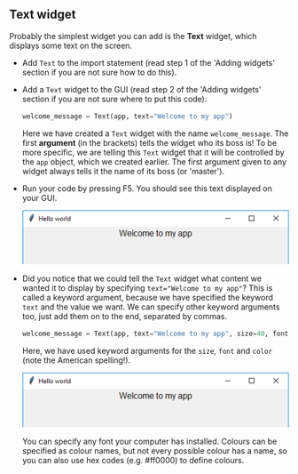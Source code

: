 ## Text widget

Probably the simplest widget you can add is the **Text** widget, which displays some text on the screen.

- Add `Text` to the import statement (read step 1 of the 'Adding widgets' section if you are not sure how to do this).

- Add a `Text` widget to the GUI (read step 2 of the 'Adding widgets' section if you are not sure where to put this code):

    ```python
    welcome_message = Text(app, text="Welcome to my app")
    ```

    Here we have created a `Text` widget with the name `welcome_message`. The first __argument__ (in the brackets) tells the widget who its boss is! To be more specific, we are telling this `Text` widget that it will be controlled by the `app` object, which we created earlier. The first argument given to any widget always tells it the name of its boss (or 'master').

- Run your code by pressing F5. You should see this text displayed on your GUI.

    ![Text widget](images/app-welcome.png)

- Did you notice that we could tell the `Text` widget what content we wanted it to display by specifying `text="Welcome to my app"`? This is called a keyword argument, because we have specified the keyword `text` and the value we want. We can specify other keyword arguments too, just add them on to the end, separated by commas.

    ```python
    welcome_message = Text(app, text="Welcome to my app", size=40, font="Times New Roman", color="lightblue")
    ```

    Here, we have used keyword arguments for the `size`, `font` and `color` (note the American spelling!).

    ![Text widget](images/app-welcome.png)

    You can specify any font your computer has installed. Colours can be specified as colour names, but not every possible colour has a name, so you can also use hex codes (e.g. #ff0000) to define colours.

